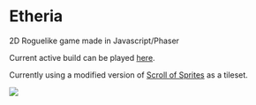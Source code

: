 # Etheria
2D Roguelike game made in Javascript/Phaser

Current active build can be played [here](https://etheria.netlify.com/).

Currently using a modified version of [Scroll of Sprites](https://imgur.com/a/uHx4k) as a tileset.

![](https://i.imgur.com/4iRW1aV.png)
